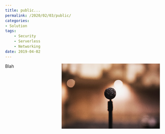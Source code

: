 ```yaml
---
title: public...
permalink: /2020/02/03/public/
categories:
- Solution
tags:
    - Security
    - Serverless
    - Networking
date: 2019-04-02
---
```

<img style="float:right;padding-left:20px;" title="From pexels.com" src="/assets/posts/2020/1/i-moved-my-blog-to-github-pages/mic.png" />

Blah